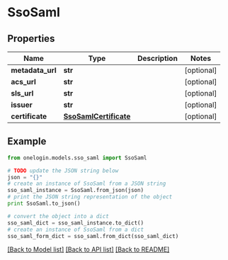 # SsoSaml


## Properties
Name | Type | Description | Notes
------------ | ------------- | ------------- | -------------
**metadata_url** | **str** |  | [optional] 
**acs_url** | **str** |  | [optional] 
**sls_url** | **str** |  | [optional] 
**issuer** | **str** |  | [optional] 
**certificate** | [**SsoSamlCertificate**](SsoSamlCertificate.md) |  | [optional] 

## Example

```python
from onelogin.models.sso_saml import SsoSaml

# TODO update the JSON string below
json = "{}"
# create an instance of SsoSaml from a JSON string
sso_saml_instance = SsoSaml.from_json(json)
# print the JSON string representation of the object
print SsoSaml.to_json()

# convert the object into a dict
sso_saml_dict = sso_saml_instance.to_dict()
# create an instance of SsoSaml from a dict
sso_saml_form_dict = sso_saml.from_dict(sso_saml_dict)
```
[[Back to Model list]](../README.md#documentation-for-models) [[Back to API list]](../README.md#documentation-for-api-endpoints) [[Back to README]](../README.md)


